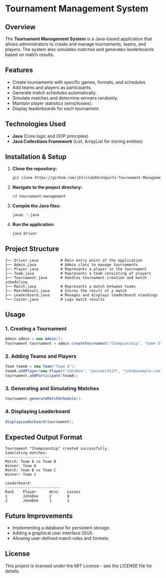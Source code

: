# Tournament Management System

## Overview
The **Tournament Management System** is a Java-based application that allows administrators to create and manage tournaments, teams, and players. The system also simulates matches and generates leaderboards based on match results.

## Features
- Create tournaments with specific games, formats, and schedules.
- Add teams and players as participants.
- Generate match schedules automatically.
- Simulate matches and determine winners randomly.
- Maintain player statistics (wins/losses).
- Display leaderboards for each tournament.

## Technologies Used
- **Java** (Core logic and OOP principles)
- **Java Collections Framework** (List, ArrayList for storing entities)

## Installation & Setup
1. **Clone the repository:**
   ```sh
   git clone https://github.com/jktrilok04/eSports-Tournament-Management-System-.git
   ```
2. **Navigate to the project directory:**
   ```sh
   cd tournament-management
   ```
3. **Compile the Java files:**
   ```sh
   javac *.java
   ```
4. **Run the application:**
   ```sh
   java Driver
   ```

## Project Structure
```
├── Driver.java          # Main entry point of the application
├── Admin.java           # Admin class to manage tournaments
├── Player.java          # Represents a player in the tournament
├── Team.java            # Represents a team consisting of players
├── Tournament.java      # Handles tournament creation and match scheduling
├── Match.java           # Represents a match between teams
├── MatchResult.java     # Stores the result of a match
├── Leaderboard.java     # Manages and displays leaderboard standings
└── Caster.java          # Logs match results
```

## Usage
### 1. Creating a Tournament
```java
Admin admin = new Admin();
Tournament tournament = admin.createTournament("Championship", "Game X", new Date(), new Date(), "Round Robin");
```

### 2. Adding Teams and Players
```java
Team teamA = new Team("Team A");
teamA.addPlayer(new Player("JohnDoe", "password123", "john@example.com"));
tournament.addParticipant(teamA);
```

### 3. Generating and Simulating Matches
```java
tournament.generateMatchSchedule();
```

### 4. Displaying Leaderboard
```java
displayLeaderboard(tournament);
```

## Expected Output Format
```
Tournament "Championship" created successfully.
Simulating matches:
--------------------
Match: Team A vs Team B
Winner: Team A
Match: Team B vs Team C
Winner: Team C

Leaderboard:
-------------------------
Rank    Player      Wins    Losses
1       JohnDoe     2       0
2       JaneDoe     1       1
```

## Future Improvements
- Implementing a database for persistent storage.
- Adding a graphical user interface (GUI).
- Allowing user-defined match rules and formats.

## License
This project is licensed under the MIT License - see the LICENSE file for details.

